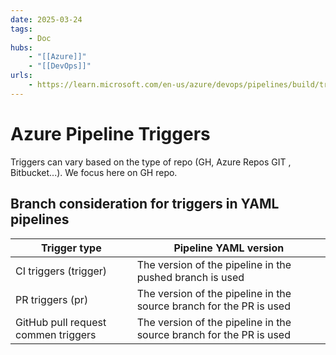 ```yaml
---
date: 2025-03-24
tags:
    - Doc
hubs:
    - "[[Azure]]"
    - "[[DevOps]]"
urls:
    - https://learn.microsoft.com/en-us/azure/devops/pipelines/build/triggers?view=azure-devops
---
```


# Azure Pipeline Triggers 
Triggers can vary based on the type of repo (GH, Azure Repos GIT , Bitbucket...).
We focus here on GH repo.

## Branch consideration for triggers in YAML pipelines

| Trigger type | Pipeline YAML version |
|--------------|-----------------------|
| CI triggers (trigger) | The version of the pipeline in the pushed branch is used |
| PR triggers (pr) | The version of the pipeline in the source branch for the PR is used |
| GitHub pull request commen triggers | The version of the pipeline in the source branch for the PR is used |


